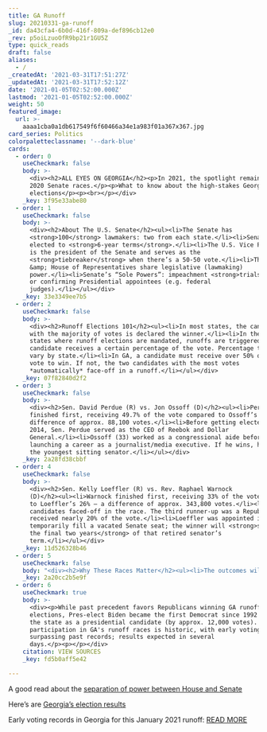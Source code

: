 ```yaml
---
title: GA Runoff
slug: 20210331-ga-runoff
_id: da43cfa4-6b0d-416f-809a-def896cb12e0
_rev: p5oiLzuoOfR9bp21r1GU5Z
type: quick_reads
draft: false
aliases:
  - /
_createdAt: '2021-03-31T17:51:27Z'
_updatedAt: '2021-03-31T17:52:12Z'
date: '2021-01-05T02:52:00.000Z'
lastmod: '2021-01-05T02:52:00.000Z'
weight: 50
featured_image:
  url: >-
    aaaa1cba0a1db617549f6f60466a34e1a983f01a367x367.jpg
card_series: Politics
colorpaletteclassname: '--dark-blue'
cards:
  - order: 0
    useCheckmark: false
    body: >-
      <div><h2>ALL EYES ON GEORGIA</h2><p>In 2021, the spotlight remains on two
      2020 Senate races.</p><p>What to know about the high-stakes Georgia runoff
      elections</p><p><br></p></div>
    _key: 3f95e33abe80
  - order: 1
    useCheckmark: false
    body: >-
      <div><h2>About The U.S. Senate</h2><ul><li>The Senate has
      <strong>100</strong> lawmakers: two from each state.</li><li>Senators are
      elected to <strong>6-year terms</strong>.</li><li>The U.S. Vice President
      is the president of the Senate and serves as the
      <strong>tiebreaker</strong> when there’s a 50-50 vote.</li><li>The Senate
      &amp; House of Representatives share legislative (lawmaking)
      power.</li><li>Senate’s “Sole Powers”: impeachment <strong>trials</strong>
      or confirming Presidential appointees (e.g. federal
      judges).</li></ul></div>
    _key: 33e3349ee7b5
  - order: 2
    useCheckmark: false
    body: >-
      <div><h2>Runoff Elections 101</h2><ul><li>In most states, the candidate
      with the majority of votes is declared the winner.</li><li>In the 10
      states where runoff elections are mandated, runoffs are triggered when no
      candidate receives a certain percentage of the vote. Percentage thresholds
      vary by state.</li><li>In GA, a candidate must receive over 50% of the
      vote to win. If not, the two candidates with the most votes
      *automatically* face-off in a runoff.</li></ul></div>
    _key: 07f82840d2f2
  - order: 3
    useCheckmark: false
    body: >-
      <div><h2>Sen. David Perdue (R) vs. Jon Ossoff (D)</h2><ul><li>Perdue
      finished first, receiving 49.7% of the vote compared to Ossoff’s 47.9% — a
      difference of approx. 88,100 votes.</li><li>Before getting elected in
      2014, Sen. Perdue served as the CEO of Reebok and Dollar
      General.</li><li>Ossoff (33) worked as a congressional aide before
      launching a career as a journalist/media executive. If he wins, he’d be
      the youngest sitting senator.</li></ul></div>
    _key: 2a28fd38cbbf
  - order: 4
    useCheckmark: false
    body: >-
      <div><h2>Sen. Kelly Loeffler (R) vs. Rev. Raphael Warnock
      (D)</h2><ul><li>Warnock finished first, receiving 33% of the vote compared
      to Loeffler’s 26% — a difference of approx. 343,800 votes.</li><li>20
      candidates faced-off in the race. The third runner-up was a Republican who
      received nearly 20% of the vote.</li><li>Loeffler was appointed in 2019 to
      temporarily fill a vacated Senate seat; the winner will <strong>serve out
      the final two years</strong> of that retired senator’s
      term.</li></ul></div>
    _key: 11d526328b46
  - order: 5
    useCheckmark: false
    body: "<div><h2>Why These Races Matter</h2><ul><li>The outcomes will determine which party controls the Senate. Republicans currently control the Senate 50 to 48.</li><li>Democrats need both Ossoff *and* Warnock to win to get to a 50-50 split.</li><li><strong>REMEMBER:</strong> Vice President-elect Kamala Harris will serve as the tie-breaking vote in the Senate.</li><li><strong>FYI:</strong>\_<strong>No GA Democrat has won a U.S. Senate race since 2000.</strong></li></ul></div>"
    _key: 2a20cc2b5e9f
  - order: 6
    useCheckmark: true
    body: >-
      <div><p>While past precedent favors Republicans winning GA runoff
      elections, Pres-elect Biden became the first Democrat since 1992 to win
      the state as a presidential candidate (by approx. 12,000 votes). Voter
      participation in GA's runoff races is historic, with early voting
      surpassing past records; results expected in several
      days.</p><p></p></div>
    citation: VIEW SOURCES
    _key: fd5b0aff5e42

---
```

A good read about the [separation of power between House and Senate](https://www.whitehouse.gov/about-the-white-house/the-legislative-branch/)

Here’s are [Georgia’s election results](https://results.enr.clarityelections.com/GA/105369/web.264614/#/summary)

Early voting records in Georgia for this January 2021 runoff: [READ MORE](https://www.ajc.com/politics/early-voting-ends-with-record-3m-georgia-voters-for-us-senate-runoffs/47HZD2AAXRDZDCHPJXKNZVKRTE/)